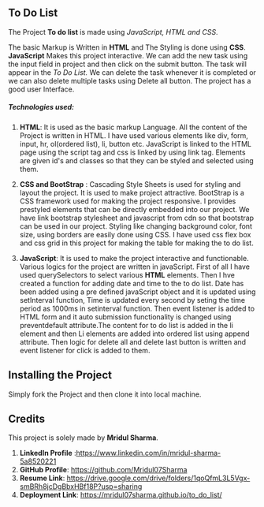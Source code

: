 ## To Do List
The Project **To do list** is made using *JavaScript, HTML and CSS*.

The basic Markup is Written in **HTML** and The Styling is done using **CSS**.
**JavaScript** Makes this project interactive.
 We can add the new task using the input field in project and then click on the submit button. The task will appear in the *To Do List.* We can delete the task whenever it is completed or we can also delete multiple tasks using Delete all button. The project has a good user Interface.  

 ##### Technologies used: 
 1. **HTML**: It is used as the basic markup Language. All the content of the Project is written in HTML. I have used various elements like div, form, input, hr, ol(ordered list), li, button etc. JavaScript is linked to the HTML page using the script tag and css is linked by using link tag. Elements are given id's and classes so that they can be styled and selected using them.

 2. **CSS and BootStrap** : Cascading Style Sheets is used for styling and layout the project. It is used to make project attractive. BootStrap is a CSS framework used for making the project responsive. I provides prestyled elements that can be directly embedded into our project. We have link bootstrap stylesheet and javascript from cdn so that bootstrap can be used in our project. Styling like changing background color, font size, using borders are easily done using CSS. I have used css flex box and css grid in this project for making the table for making the to do list.

 3. **JavaScript**: It is used to make the project interactive and functionable. Various logics for the project are written in javaScript. First of all I have used querySelectors to select various **HTML** elements. Then I hve created a function for adding date and time to the to do list. Date has been added using a pre defined javaScript object and it is updated using setInterval function, Time is updated every second by seting the time period as 1000ms in setinterval function. Then event listener is added to  HTML form and it auto submission functionality is changed using preventdefault attribute.The content for to do list is added in the li element and then Li elements are added into ordered list using append attribute. Then logic for delete all and delete last button is written and event listener for click is added to them.

 ## Installing the Project
  Simply fork the Project and then clone it into local machine.

 ## Credits
 This project is solely made by **Mridul Sharma**.
 1. **LinkedIn Profile** :https://www.linkedin.com/in/mridul-sharma-5a8520221
 2. **GitHub Profile**: https://github.com/Mridul07Sharma
 3. **Resume Link**:   https://drive.google.com/drive/folders/1qoQfmL3L5Vgx-smBRh8jcDgBbxHBf18P?usp=sharing
 4. **Deployment Link**: https://mridul07sharma.github.io/to_do_list/